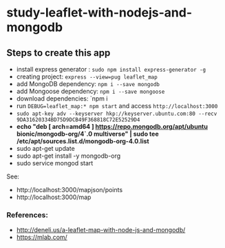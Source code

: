 # study-leaflet-with-nodejs-and-mongodb

## Steps to create this app
- install express generator : `sudo npm install express-generator -g`
- creating project: `express --view=pug leaflet_map`
- add MongoDB dependency: `npm i --save mongodb`
- add Mongoose dependency: `npm i --save mongoose`
- download dependencies: `npm i 
- run `DEBUG=leaflet_map:* npm start` and access `http://localhost:3000`
- `sudo apt-key adv --keyserver hkp://keyserver.ubuntu.com:80 --recv 9DA31620334BD75D9DCB49F368818C72E52529D4`
- **echo "deb [ arch=amd64 ] https://repo.mongodb.org/apt/ubuntu bionic/mongodb-org/4`.0 multiverse" | sudo tee /etc/apt/sources.list.d/mongodb-org-4.0.list**
- sudo apt-get update
-  sudo apt-get install -y mongodb-org
-  sudo service mongod start

See:
- http://localhost:3000/mapjson/points 
- http://localhost:3000/map

### References:
- http://deneli.us/a-leaflet-map-with-node-js-and-mongodb/
- https://mlab.com/
